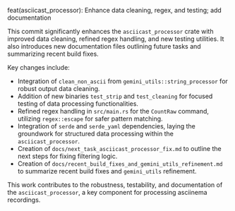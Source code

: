 feat(asciicast_processor): Enhance data cleaning, regex, and testing; add documentation

This commit significantly enhances the `asciicast_processor` crate with improved data cleaning, refined regex handling, and new testing utilities. It also introduces new documentation files outlining future tasks and summarizing recent build fixes.

Key changes include:
- Integration of `clean_non_ascii` from `gemini_utils::string_processor` for robust output data cleaning.
- Addition of new binaries `test_strip` and `test_cleaning` for focused testing of data processing functionalities.
- Refined regex handling in `src/main.rs` for the `CountRaw` command, utilizing `regex::escape` for safer pattern matching.
- Integration of `serde` and `serde_yaml` dependencies, laying the groundwork for structured data processing within the `asciicast_processor`.
- Creation of `docs/next_task_asciicast_processor_fix.md` to outline the next steps for fixing filtering logic.
- Creation of `docs/recent_build_fixes_and_gemini_utils_refinement.md` to summarize recent build fixes and `gemini_utils` refinement.

This work contributes to the robustness, testability, and documentation of the `asciicast_processor`, a key component for processing asciinema recordings.